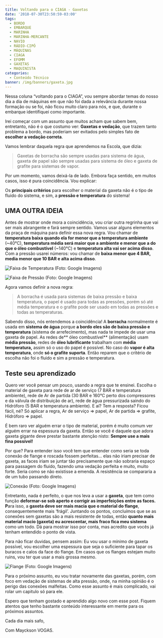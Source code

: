 ```yaml
---
title: Voltando para o CIAGA - Gaxetas
date: '2018-07-30T23:50:59-03:00'
tags:
  - BORDO
  - EMBARQUE
  - MARINHA
  - MARINHA-MERCANTE
  - NAVIO
  - RÁDIO-CIPÓ
  - MÁQUINAS
  - CIAGA
  - EFOMM
  - GAXETAS
  - MAQUINISTA
categories:
  - Conteúdo Técnico
banner: /img/banners/gaxeta.jpg
---
```

Nessa coluna “voltando para o CIAGA”, vou sempre abordar temas do nosso dia a dia de máquinas em que não foi dada a relevância durante nossa formação ou se foi, não ficou muito claro para nós, e que, durante o embarque identifiquei como importante. 

Irei começar com um assunto que muitos acham que sabem bem, entretanto, não é o que costumo ver: **Gaxetas e vedação**, que trazem tanto problema a bordo, mas poderiam ser evitados pelo simples fato de **escolher a vedação correta**.

Vamos lembrar daquela regra que aprendemos na Escola, que dizia: 

> Gaxetas de borracha são sempre usadas para sistema de água, gaxeta de papel são sempre usadas para sistema de óleo e gaxeta de grafite para sistemas de vapor. 

Por um momento, vamos deixá-la de lado. Embora faça sentido, em muitos casos, isso é pura coincidência. Vou explicar:

Os **principais critérios** para escolher o material da gaxeta não é o tipo de fluido do sistema, e sim, a **pressão e temperatura** do sistema! 

## UMA OUTRA IDEIA

Antes de mostrar onde mora a coincidência, vou criar outra regrinha que vai ser mais abrangente e fará sempre sentido. Vamos usar alguns elementos da praça de máquina para definir essa nova regra. Vou chamar de **temperatura baixa quando ela for menor que a temperatura ambiente** (~40°C), **temperatura média será maior que a ambiente e menor que a do que o óleo combustível** (~140°C) e **temperatura alta vai ser acima disso**. Com a pressão usarei números: vou chamar de **baixa menor que 4 BAR, media menor que 10 BAR e alta acima disso**.

![Faixa de Temperatura (Foto: Google Imagens)](/img/banners/01.jpg)

![Faixa de Pressão (Foto: Google Imagens)](/img/banners/02.jpg)

Agora vamos definir a nova regra:

> A borracha é usada para sistemas de baixa pressão e baixa temperatura, o papel é usado para todas as pressões, porém só até média temperatura e o grafite pode ser usado em todas as pressões e todas as temperaturas.

Sabendo disso, nós entendemos a coincidência! A **borracha** normalmente é usada em **sistema de água** porque **a bordo eles são de baixa pressão e temperatura** (sistema de arrefecimento), mas nada te impede de usar uma gaxeta de papel. As redes de** óleo combustível** (alimentação) usam **média pressão**, redes de **óleo lubrificante** trabalham com **média temperatura,** assim só o uso do papel é possível. No caso do **vapor é alta temperatura**, onde **só o grafite suporta**. Então reparem que o critério de escolha não foi o fluido e sim a pressão e temperatura.

## Teste seu aprendizado

Quero ver você pensar um pouco, usando a regra que te ensinei. Escolha o material de gaxeta para rede de ar de serviço (7 BAR e temperatura ambiente), rede de Ar de partida (30 BAR e 160°C perto dos compressores e da válvula de distribuição de ar), rede de água pressurizada saindo do Hidróforo (5 BAR e temperatura ambiente). E aí? Tem a resposta? Ficou fácil, né? Só aplicar a regra, Ar de serviço => papel, Ar de partida => grafite, Hidróforo => papel.

É bem raro ver alguém errar o tipo de material, porém é muito comum ver alguém errar na espessura da gaxeta. Então se você é daquele que adora gaxeta gigante deve prestar bastante atenção nisto: **Sempre use a mais fina possível!**

Por que? Para entender isso você tem que entender como seria se toda conexão de flange e roscada fossem perfeitas... elas não iriam precisar de gaxeta, as faces iriam se juntar tão precisamente que não sobraria espaço para passagem do fluido, fazendo uma vedação perfeita e muito, muito forte. Seria como se não existisse a emenda. A resistência se compararia a de um tubo passando direto. 

![Conexão (Foto: Google Imagens)](/img/banners/03.jpg)

Entretanto, nada é perfeito, o que nos leva a usar a **gaxeta**, que tem como função **deformar-se sob aperto e corrigir as imperfeições entre as faces. P**ara isso, a **gaxeta deve ser mais macia que o material do flange**, consequentemente mais ‘frágil’. Juntando os pontos, concluímos que se as conexões sem gaxetas são a mais resistente de todas, então **quanto mais material macio (gaxeta) eu acrescentar, mais fraco fica meu sistema** como um todo. Dá para mostrar isso por conta, mas acredito que vocês já tenham entendido o ponto de vista.

Para não ficar duvidas, pensem assim: Eu vou usar o mínimo de gaxeta possível, vou escolher uma espessura que seja o suficiente para tapar os buracos e calos da face do flange. Em casos que os flanges estejam muito ruins, vou ter que usar a mais grossa mesmo.

![Flange (Foto: Google Imagens)](/img/banners/04.png)

Para o próximo assunto, eu vou tratar novamente das gaxetas, porém, com foco em vedação de sistemas de alta pressão, onde, na minha opinião é o perigo das conexões malfeitas. Como esse assunto é mais complicado, vai rolar um capitulo só para ele.

Espero que tenham gostado e aprendido algo novo com esse post. Fiquem atentos que tenho bastante conteúdo interessante em mente para os próximos assuntos. 

Cada dia mais safo,

Com Mayckson VOGAS.
